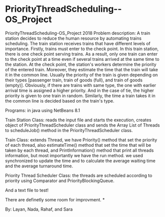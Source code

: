 # PriorityThreadScheduling--OS_Project
PriorityThreadScheduling-OS_Project 2018
Problem description: A train station decides to reduce the human resource by automating trains scheduling. The train station receives trains that have different levels of importance. Firstly, trains must enter to the check point. In this train station, there is one check point serving trains. As a result, only one train can enter to the check point at a time even if several trains arrived at the same time to the station. At the check point, the station's workers determine the priority of the entered train. Moreover, they estimate the time that the train will take it in the common line. Usually the priority of the train is given depending on their types [passenger train, train of goods (full), and train of goods (empty)]. Obviously, if there are trains with same type, the one with earlier arrival time is assigned a higher priority. And in the case of tie, the higher priority is given to one train in random. Similarly, the time a train takes it in the common line is decided based on the train's type.

Programs: in java using NetBeans 8.1

Train Station Class: reads the input file and starts the execution, creates object of PriorityThreadScheduler class and sends the Array List of Threads to scheduleJob() method in the PriorityThreadScheduler class.

Train Class: extends Thread, we have Priority() method that set the priority of each thread, also estimateTime() method that set the time that will be taken by each thread, and PrintInformation() method that print all threads information, but most importantly we have the run method. we used synchronized to update the time and to calculate the average waiting time and the average turnaround time.

Priority Thread Scheduler Class: the threads are scheduled according to priority using Comparator and PriorityBlockingQueue.

And a text file to test!

There are definetly some room for improvment. *

By: Layan, Nada, Rahaf, and Sara
